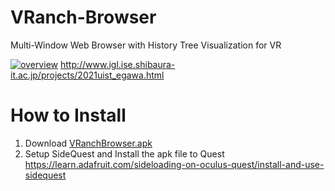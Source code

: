 # VRanch-Browser
Multi-Window Web Browser with History Tree Visualization for VR

[![overview](https://user-images.githubusercontent.com/95640923/144898819-8326e0c2-1228-4013-b4dc-5179cc1b309e.jpg)](https://www.youtube.com/watch?v=SD8VkKMeE_s)
http://www.igl.ise.shibaura-it.ac.jp/projects/2021uist_egawa.html

# How to Install
1. Download [VRanchBrowser.apk](https://github.com/RakuEgawa/VRanch-Browser/releases/tag/Demo)
2. Setup SideQuest and Install the apk file to Quest  
https://learn.adafruit.com/sideloading-on-oculus-quest/install-and-use-sidequest

